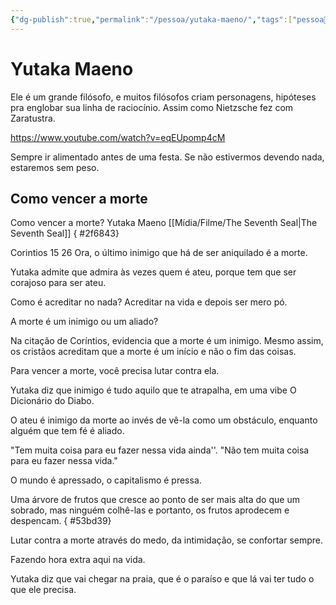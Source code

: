```yaml
---
{"dg-publish":true,"permalink":"/pessoa/yutaka-maeno/","tags":["pessoa👤"],"updated":"2024-11-17T15:09:50.967-03:00"}
---
```


# Yutaka Maeno

Ele é um grande filósofo, e muitos filósofos criam personagens, hipóteses pra englobar sua linha de raciocínio. Assim como Nietzsche fez com Zaratustra.

https://www.youtube.com/watch?v=eqEUpomp4cM

Sempre ir alimentado antes de uma festa. Se não estivermos devendo nada, estaremos sem peso.

## Como vencer a morte
Como vencer a morte? Yutaka Maeno [[Mídia/Filme/The Seventh Seal\|The Seventh Seal]]
{ #2f6843}


Corintios 15 26 Ora, o último inimigo que há de ser aniquilado é a morte.

Yutaka admite que admira às vezes quem é ateu, porque tem que ser corajoso para ser ateu.

Como é acreditar no nada? Acreditar na vida e depois ser mero pó.

A morte é um inimigo ou um aliado?

Na citação de Coríntios, evidencia que a morte é um inimigo. Mesmo assim, os cristãos acreditam que a morte é um início e não o fim das coisas.

Para vencer a morte, você precisa lutar contra ela.

Yutaka diz que inimigo é tudo aquilo que te atrapalha, em uma vibe O Dicionário do Diabo.

O ateu é inimigo da morte ao invés de vê-la como um obstáculo, enquanto alguém que tem fé é aliado.

"Tem muita coisa para eu fazer nessa vida ainda''. "Não tem muita coisa para eu fazer nessa vida."

O mundo é apressado, o capitalismo é pressa.

Uma árvore de frutos que cresce ao ponto de ser mais alta do que um sobrado, mas ninguém colhê-las e portanto, os frutos aprodecem e despencam.
{ #53bd39}


Lutar contra a morte através do medo, da intimidação, se confortar sempre.

Fazendo hora extra aqui na vida.


Yutaka diz que vai chegar na praia, que é o paraíso e que lá vai ter tudo o que ele precisa.